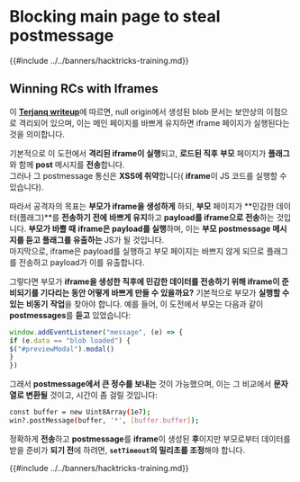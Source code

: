 # Blocking main page to steal postmessage

{{#include ../../banners/hacktricks-training.md}}

## Winning RCs with Iframes

이 [**Terjanq writeup**](https://gist.github.com/terjanq/7c1a71b83db5e02253c218765f96a710)에 따르면, null origin에서 생성된 blob 문서는 보안상의 이점으로 격리되어 있으며, 이는 메인 페이지를 바쁘게 유지하면 iframe 페이지가 실행된다는 것을 의미합니다.

기본적으로 이 도전에서 **격리된 iframe이 실행**되고, **로드된 직후** **부모** 페이지가 **플래그**와 함께 **post** 메시지를 **전송**합니다.\
그러나 그 postmessage 통신은 **XSS에 취약**합니다( **iframe**이 JS 코드를 실행할 수 있습니다).

따라서 공격자의 목표는 **부모가 iframe을 생성하게** 하되, **부모** 페이지가 **민감한 데이터(플래그)**를 **전송하기 전에** **바쁘게 유지**하고 **payload를 iframe으로 전송**하는 것입니다. **부모가 바쁠 때** **iframe은 payload를 실행**하며, 이는 **부모 postmessage 메시지를 듣고 플래그를 유출하는** JS가 될 것입니다.\
마지막으로, iframe은 payload를 실행하고 부모 페이지는 바쁘지 않게 되므로 플래그를 전송하고 payload가 이를 유출합니다.

그렇다면 부모가 **iframe을 생성한 직후에 민감한 데이터를 전송하기 위해 iframe이 준비되기를 기다리는 동안 어떻게 바쁘게 만들 수 있을까요?** 기본적으로 부모가 **실행할 수 있는** **비동기** **작업**을 찾아야 합니다. 예를 들어, 이 도전에서 부모는 다음과 같이 **postmessages**를 **듣고** 있었습니다:
```javascript
window.addEventListener("message", (e) => {
if (e.data == "blob loaded") {
$("#previewModal").modal()
}
})
```
그래서 **postmessage에서 큰 정수를 보내는** 것이 가능했으며, 이는 그 비교에서 **문자열로 변환될** 것이고, 시간이 좀 걸릴 것입니다:
```bash
const buffer = new Uint8Array(1e7);
win?.postMessage(buffer, '*', [buffer.buffer]);
```
정확하게 **전송**하고 **postmessage**를 **iframe**이 생성된 **후**이지만 부모로부터 데이터를 받을 준비가 **되기 전**에 하려면, **`setTimeout`의 밀리초를 조정**해야 합니다.

{{#include ../../banners/hacktricks-training.md}}
